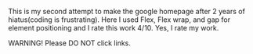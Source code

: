 This is my second attempt to make the google homepage after 2 years of hiatus(coding is frustrating). Here I used Flex, Flex wrap, and gap for element positioning and I rate this work 4/10. Yes, I rate my work.

WARNING!
    Please DO NOT click links.

